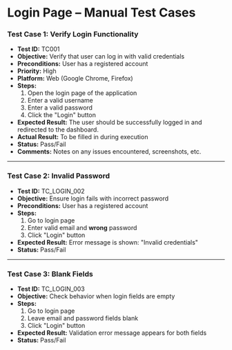# Login Page – Manual Test Cases

### Test Case 1: Verify Login Functionality
- **Test ID:** TC001 
- **Objective:** Verify that user can log in with valid credentials  
- **Preconditions:** User has a registered account
- **Priority:** High
- **Platform:** Web (Google Chrome, Firefox)
- **Steps:**  
  1. Open the login page of the application 
  2. Enter a valid username  
  3. Enter a valid password
  4. Click the "Login" button  
- **Expected Result:** The user should be successfully logged in and redirected to the dashboard.
- **Actual Result:** To be filled in during execution
- **Status:** Pass/Fail
- **Comments:** Notes on any issues encountered, screenshots, etc.

---

### Test Case 2: Invalid Password
- **Test ID:** TC_LOGIN_002  
- **Objective:** Ensure login fails with incorrect password  
- **Preconditions:** User has a registered account  
- **Steps:**  
  1. Go to login page  
  2. Enter valid email and **wrong** password  
  3. Click "Login" button  
- **Expected Result:** Error message is shown: "Invalid credentials"  
- **Status:** Pass/Fail

---

### Test Case 3: Blank Fields
- **Test ID:** TC_LOGIN_003  
- **Objective:** Check behavior when login fields are empty  
- **Steps:**  
  1. Go to login page  
  2. Leave email and password fields blank  
  3. Click "Login" button  
- **Expected Result:** Validation error message appears for both fields  
- **Status:** Pass/Fail
